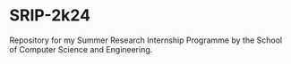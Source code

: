 # SRIP-2k24
Repository for my Summer Research Internship Programme by the School of Computer Science and Engineering.
